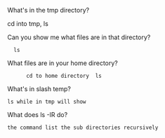What's in the tmp directory?

  cd into tmp,  ls
  
Can you show me what files are in that directory?
  
      ls
      
What files are in your home directory?
      
          cd to home directory  ls
          
 What's in slash temp?
 
    ls while in tmp will show
 
 
 What does ls -IR do?
 
    the command list the sub directories recursively
 
 
 
